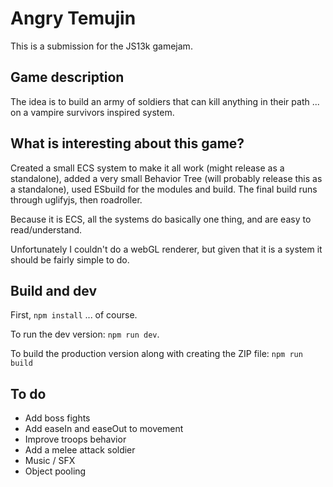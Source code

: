 # Angry Temujin

This is a submission for the JS13k gamejam.

## Game description

The idea is to build an army of soldiers that can kill anything in their path ... on a vampire survivors inspired system.

## What is interesting about this game?

Created a small ECS system to make it all work (might release as a standalone), added a very small Behavior Tree (will probably release this as a standalone), used ESbuild for the modules and build. The final build runs through uglifyjs, then roadroller.

Because it is ECS, all the systems do basically one thing, and are easy to read/understand.

Unfortunately I couldn't do a webGL renderer, but given that it is a system it should be fairly simple to do.

## Build and dev

First, `npm install` ... of course.

To run the dev version: `npm run dev`.

To build the production version along with creating the ZIP file: `npm run build`

## To do

- Add boss fights
- Add easeIn and easeOut to movement
- Improve troops behavior
- Add a melee attack soldier
- Music / SFX
- Object pooling

